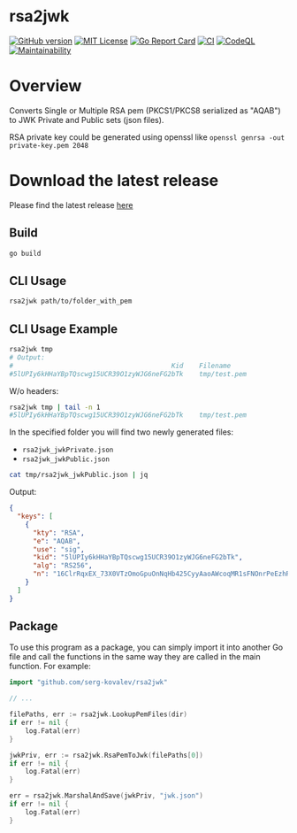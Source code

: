 # rsa2jwk

[![GitHub version](https://badge.fury.io/gh/serg-kovalev%2Frsa2jwk.svg)](https://badge.fury.io/gh/serg-kovalev%2Frsa2jwk)
[![MIT License](https://img.shields.io/badge/license-MIT-blue.svg)](https://github.com/serg-kovalev/rsa2jwk/blob/main/LICENSE)
[![Go Report Card](https://goreportcard.com/badge/github.com/serg-kovalev/rsa2jwk)](https://goreportcard.com/report/github.com/serg-kovalev/rsa2jwk)
[![CI](https://github.com/serg-kovalev/rsa2jwk/actions/workflows/ci.yml/badge.svg?query=branch%3Amaster+event%3Apush)](https://github.com/serg-kovalev/rsa2jwk/actions/workflows/ci.yml?query=branch%3Amaster+event%3Apush)
[![CodeQL](https://github.com/serg-kovalev/rsa2jwk/actions/workflows/codeql-analysis.yml/badge.svg?query=branch%3Amaster+event%3Apush)](https://github.com/serg-kovalev/rsa2jwk/actions/workflows/codeql-analysis.yml?query=branch%3Amaster+event%3Apush)
[![Maintainability](https://api.codeclimate.com/v1/badges/c5a82c115d4415d97ef1/maintainability)](https://codeclimate.com/github/serg-kovalev/rsa2jwk/maintainability)

# Overview

Converts Single or Multiple RSA pem (PKCS1/PKCS8 serialized as "AQAB") to JWK Private and Public sets (json files).

RSA private key could be generated using openssl like `openssl genrsa -out private-key.pem 2048`

# Download the latest release

Please find the latest release [here](https://github.com/serg-kovalev/rsa2jwk/releases)

## Build

```sh
go build
```

## CLI Usage

```sh
rsa2jwk path/to/folder_with_pem
```

## CLI Usage Example

```sh
rsa2jwk tmp
# Output:
#                                        Kid	Filename
#5lUPIy6kHHaYBpTQscwg15UCR39O1zyWJG6neFG2bTk	tmp/test.pem
```

W/o headers:

```sh
rsa2jwk tmp | tail -n 1
#5lUPIy6kHHaYBpTQscwg15UCR39O1zyWJG6neFG2bTk	tmp/test.pem
```

In the specified folder you will find two newly generated files:

- `rsa2jwk_jwkPrivate.json`
- `rsa2jwk_jwkPublic.json`

```sh
cat tmp/rsa2jwk_jwkPublic.json | jq
```

Output:

```json
{
  "keys": [
    {
      "kty": "RSA",
      "e": "AQAB",
      "use": "sig",
      "kid": "5lUPIy6kHHaYBpTQscwg15UCR39O1zyWJG6neFG2bTk",
      "alg": "RS256",
      "n": "16ClrRqxEX_73X0VTzOmoGpuOnNqHb425CyyAaoAWcoqMR1sFNOnrPeEzhRbJfDJ5SIQLCUzLIwxsWtiDxZnHS7D9BahtXCBwfokXkAZFDcyJPxEluV1I5VHyl-3uDuoLll2EkBd3v5AfXjwdPDmvVr9ugV52u5VSGr-j630dtzpc47QB9EgGN_RlQGGPQusJ3uEFy0k3ivDgsFbmZCUdfZFNfm30NjxIwBIzeTdWKdsSrwok7rla1TuveuaUjt-HBjImHHH47ocJq78OlAdJh5Mh2BRBHRwWvIJIChQ-MK-jJoef1u0Su15U4CsfWk7Dw7XbBOw9jdyOjuNNO50Dw"
    }
  ]
}
```

## Package

To use this program as a package, you can simply import it into another Go file and call the functions in the same way they are called in the main function. For example:

```go
import "github.com/serg-kovalev/rsa2jwk"

// ...

filePaths, err := rsa2jwk.LookupPemFiles(dir)
if err != nil {
	log.Fatal(err)
}

jwkPriv, err := rsa2jwk.RsaPemToJwk(filePaths[0])
if err != nil {
	log.Fatal(err)
}

err = rsa2jwk.MarshalAndSave(jwkPriv, "jwk.json")
if err != nil {
	log.Fatal(err)
}
```
